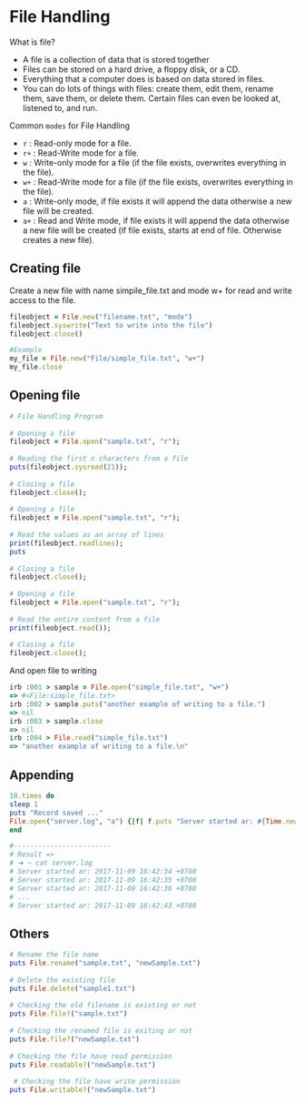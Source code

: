 # File Handling

What is file?

- A file is a collection of data that is stored together
- Files can be stored on a hard drive, a floppy disk, or a CD.
- Everything that a computer does is based on data stored in files.
- You can do lots of things with files: create them, edit them, rename them, save them, or delete them. Certain files can even be looked at, listened to, and run.


Common `modes` for File Handling
- `r` : Read-only mode for a file.
- `r+` : Read-Write mode for a file.
- `w` : Write-only mode for a file (if the file exists, overwrites everything in the file).
- `w+` : Read-Write mode for a file (if the file exists, overwrites everything in the file).
- `a` : Write-only mode, if file exists it will append the data otherwise a new file will be created.
- `a+` : Read and Write mode, if file exists it will append the data otherwise a new file will be created (if file exists, starts at end of file. Otherwise creates a new file).

## Creating file

Create a new file with name simpile_file.txt and mode w+ for read and write access to the file.

```ruby
fileobject = File.new("filename.txt", "mode")
fileobject.syswrite("Text to write into the file")
fileobject.close()
```

```ruby
#Example
my_file = File.new("File/simple_file.txt", "w+")
my_file.close
```

## Opening file

```ruby
# File Handling Program 
  
# Opening a file 
fileobject = File.open("sample.txt", "r");  
  
# Reading the first n characters from a file 
puts(fileobject.sysread(21)); 
  
# Closing a file 
fileobject.close();                          
  
# Opening a file 
fileobject = File.open("sample.txt", "r");      
  
# Read the values as an array of lines 
print(fileobject.readlines);              
puts 
  
# Closing a file 
fileobject.close();                         
  
# Opening a file 
fileobject = File.open("sample.txt", "r");  
  
# Read the entire content from a file 
print(fileobject.read());     
  
# Closing a file 
fileobject.close();         
```

And open file to writing

```ruby
irb :001 > sample = File.open("simple_file.txt", "w+")
=> #<File:simple_file.txt>
irb :002 > sample.puts("another example of writing to a file.")
=> nil
irb :003 > sample.close
=> nil
irb :004 > File.read("simple_file.txt")
=> "another example of writing to a file.\n"
```

## Appending

```ruby
10.times do
sleep 1
puts "Record saved ..."
File.open("server.log", "a") {|f| f.puts "Server started ar: #{Time.new}"}
end

#------------------------
# Result =>
# ➜ ~ cat server.log
# Server started ar: 2017-11-09 16:42:34 +0700
# Server started ar: 2017-11-09 16:42:35 +0700
# Server started ar: 2017-11-09 16:42:36 +0700
# ...
# Server started ar: 2017-11-09 16:42:43 +0700
```

## Others

```ruby
# Rename the file name 
puts File.rename("sample.txt", "newSample.txt")  
  
# Delete the existing file 
puts File.delete("sample1.txt")     
  
# Checking the old filename is existing or not  
puts File.file?("sample.txt") 
  
# Checking the renamed file is exiting or not 
puts File.file?("newSample.txt") 
  
# Checking the file have read permission 
puts File.readable?("newSample.txt") 
  
 # Checking the file have write permission 
puts File.writable?("newSample.txt")   
```